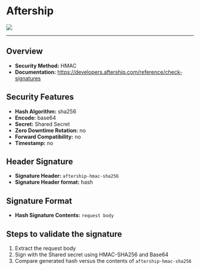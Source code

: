 # Aftership

<img src="https://logo.clearbit.com/aftership.com" />

-----------------

## Overview

- **Security Method:** HMAC
- **Documentation:** https://developers.aftership.com/reference/check-signatures

## Security Features

- **Hash Algorithm:** sha256
- **Encode:** base64
- **Secret:** Shared Secret
- **Zero Downtime Rotation:** no
- **Forward Compatibility:** no
- **Timestamp:** no

## Header Signature

- **Signature Header:** `aftership-hmac-sha256`
- **Signature Header format:** hash

## Signature Format

- **Hash Signature Contents:** `request body`

## Steps to validate the signature

1. Extract the request body
2. Sign with the Shared secret using HMAC-SHA256 and Base64
3. Compare generated hash versus the contents of `aftership-hmac-sha256`
